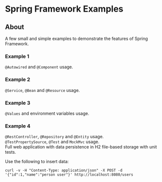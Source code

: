 # Spring Framework Examples

## About

A few small and simple examples to demonstrate the features of Spring Framework.

### Example 1

`@Autowired` and `@Component` usage.

### Example 2

`@Service`, `@Bean` and `@Resource` usage.

### Example 3

`@Values` and environment variables usage.

### Example 4

`@RestController`, `@Repository` and `@Entity` usage.  
`@TestPropertySource`, `@Test` and `MockMvc` usage.  
Full web application with data persistence in H2 file-based storage with unit tests.

Use the following to insert data:

```shell
curl -v -H "Content-Type: application/json" -X POST -d '{"id":1,"name":"person user"}' http://localhost:8080/users
```

